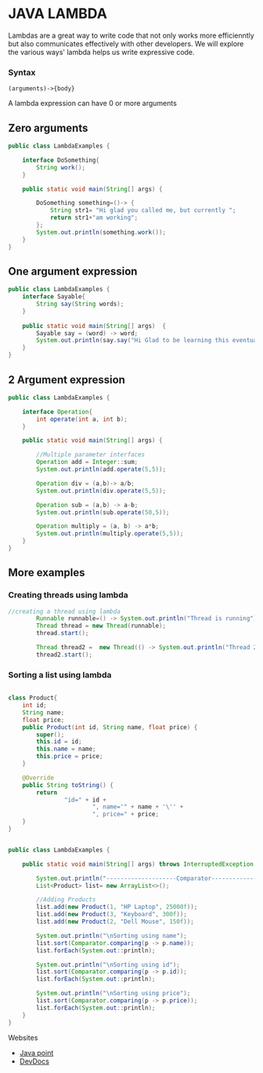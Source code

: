# JAVA LAMBDA
Lambdas are a great way to write code that not only works more efficienntly 
but also communicates effectively with other developers. We will explore the 
various ways' lambda helps us write expressive code.

### Syntax
```
(arguments)->{body}
```

A lambda expression can have 0 or more arguments

## Zero arguments
```java
public class LambdaExamples {

    interface DoSomething{
        String work();
    }

    public static void main(String[] args) {

        DoSomething something=()-> {
            String str1= "Hi glad you called me, but currently ";
            return str1+"am working";
        };
        System.out.println(something.work());
    }
}

```

## One argument expression
```java
public class LambdaExamples {
    interface Sayable{
        String say(String words);
    }
    
    public static void main(String[] args)  {
        Sayable say = (word) -> word;
        System.out.println(say.say("Hi Glad to be learning this eventually"));
    }
}

```


## 2 Argument expression
```java
public class LambdaExamples {

    interface Operation{
        int operate(int a, int b);
    }

    public static void main(String[] args) {

        //Multiple parameter interfaces
        Operation add = Integer::sum;
        System.out.println(add.operate(5,5));

        Operation div = (a,b)-> a/b;
        System.out.println(div.operate(5,5));

        Operation sub = (a,b) -> a-b;
        System.out.println(sub.operate(50,5));

        Operation multiply = (a, b) -> a*b;
        System.out.println(multiply.operate(5,5));
    }
}

```

## More examples
### Creating threads using lambda
```java
//creating a thread using lambda
        Runnable runnable=() -> System.out.println("Thread is running");
        Thread thread = new Thread(runnable);
        thread.start();

        Thread thread2 =  new Thread(() -> System.out.println("Thread 2 running"));
        thread2.start();
```

### Sorting a list using lambda
```java

class Product{
    int id;
    String name;
    float price;
    public Product(int id, String name, float price) {
        super();
        this.id = id;
        this.name = name;
        this.price = price;
    }

    @Override
    public String toString() {
        return
                "id=" + id +
                        ", name='" + name + '\'' +
                        ", price=" + price;
    }
}


public class LambdaExamples {

    public static void main(String[] args) throws InterruptedException {

        System.out.println("--------------------Comparator---------------------");
        List<Product> list= new ArrayList<>();

        //Adding Products
        list.add(new Product(1, "HP Laptop", 25000f));
        list.add(new Product(3, "Keyboard", 300f));
        list.add(new Product(2, "Dell Mouse", 150f));

        System.out.println("\nSorting using name");
        list.sort(Comparator.comparing(p -> p.name));
        list.forEach(System.out::println);

        System.out.println("\nSorting using id");
        list.sort(Comparator.comparing(p -> p.id));
        list.forEach(System.out::println);

        System.out.println("\nSorting using price");
        list.sort(Comparator.comparing(p -> p.price));
        list.forEach(System.out::println);
    }
}
```

Websites
  - [Java point](https://www.javatpoint.com/java-lambda-expressions) 
  - [DevDocs](https://devdocs.io/openjdk~8/java/util/stream/stream)
